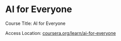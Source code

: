 # AI for Everyone

Course Title: AI for Everyone 

Access Location: [coursera.org/learn/ai-for-everyone](https://www.coursera.org/learn/ai-for-everyone)